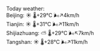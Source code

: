 Today weather:  
Beijing: ☀️   🌡️+29°C 🌬️↗4km/h  
Tianjin: ☀️   🌡️+31°C 🌬️↗11km/h  
Shijiazhuang: ⛅️  🌡️+29°C 🌬️↖7km/h  
Tangshan: ☀️   🌡️+28°C 🌬️↗11km/h  
